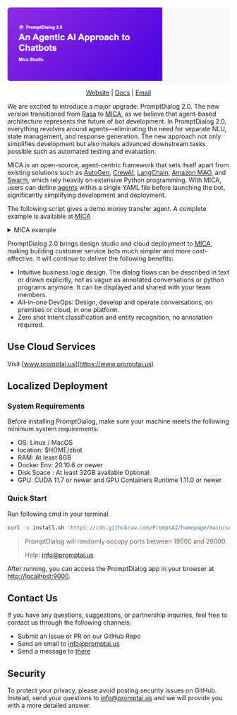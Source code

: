 <a target="_blank" rel="noopener noreferrer" href="https://www.promptai.us">
  <img src="./image/main.png" alt="https://www.promptai.us" style="max-width: 100%;">
</a>
<p align="center">
  <a href="https://www.promptai.us">Website</a> |
  <a href="https://doc.promptai.us">Docs</a> |
  <a href="mailto:info@promptai.us">Email</a>
</p>

We are excited to introduce a major upgrade: PromptDialog 2.0. The new version transitioned from [Rasa](https://github.com/RasaHQ/rasa) to [MICA](https://mica-labs.github.io/), as we believe that agent-based architecture represents the future of bot development. In PromptDialog 2.0, everything revolves around agents—eliminating the need for separate NLU, state management, and response generation. The new approach not only simplifies development but also makes advanced downstream tasks possible such as automated testing and evaluation.

MICA is an open-source, agent-centric framework that sets itself apart from existing solutions such as [AutoGen](https://github.com/microsoft/autogen), [CrewAI](https://github.com/crewAIInc/crewAI), [LangChain](https://github.com/langchain-ai/langchain), [Amazon MAO](https://github.com/awslabs/multi-agent-orchestrator), and [Swarm](https://github.com/openai/swarm), which rely heavily on extensive Python programming. With MICA, users can define [agents](https://mica-labs.github.io/docs/concepts/agent/) within a single YAML file before launching the bot, significantly simplifying development and deployment.

The following script gives a demo money transfer agent. A complete example is available at [MICA](https://github.com/Mica-labs/MICA/tree/main/examples/transfer_money)


<details>
  <summary>MICA example</summary>

```yaml
transfer_money:
  type: llm agent
  description: This is an agent for transfer money request.
  prompt: "You are a smart agent for handling transferring money request. When user ask for transferring money, it is necessary to sequentially collect the recipient's information and the transfer amount. Then, the function \"validate_account_funds\" should be called to check whether the account balance is sufficient to cover the transfer. If the balance is insufficient, it should return to the step of requesting the transfer amount. Finally, before proceeding with the transfer, confirm with the user whether the transfer should be made and then call \"submit_transaction\"."
  args:
    - recipient
    - amount_of_money
  uses:
    - validate_account_funds
    - submit_transaction

meta:
type: ensemble agent
description: You can select an agent to response user's question.
contain:
- transfer_money
fallback: default
steps:
- call: transfer_money
exit:
- policy: "After 5 seconds, give a closure prompt: Is there anything else I can help you with?  After another 30 seconds, then leave."

main:
steps:
- call: meta
```
</details>

PromptDialog 2.0 brings design studio and cloud deployment to [MICA](https://github.com/Mica-labs/MICA), making building customer service bots much simpler and more cost-effective. It will continue to deliver the following benefits:

* Intuitive business logic design. The dialog flows can be described in text or drawn explicitly, not as vague as annotated conversations or python programs anymore. It can be displayed and shared with your team members.
* All-in-one DevOps: Design, develop and operate conversations, on premises or cloud, in one platform.
* Zero shot intent classification and entity recognition, no annotation required.

## Use Cloud Services
Visit [www.promptai.us](https://www.promptai.us)

## Localized Deployment

### System Requirements
Before installing PromptDialog, make sure your machine meets the following minimum system requirements:
-  OS: Linux / MacOS
-  location: $HOME/zbot
-  RAM: At least 8GB
-  Docker Env: 20.10.6 or newer
-  Disk Space : At least 32GB available
Optional: 
-  GPU: CUDA 11.7 or newer and GPU Containers Runtime 1.11.0 or newer

### Quick Start
Run following cmd in your terminal.
```bash
curl -o install.sh 'https://cdn.githubraw.com/PromptAI/homepage/main/scripts/install_en.sh' && chmod +x install.sh && ./install.sh
```

> PromptDialog will randomly occupy ports between 19000 and 29000.
> 
> Help: [info@promptai.us](mailto:info@promptai.us)

After running, you can access the PromptDialog app in your browser at [http://localhost:9000](http://localhost:9000).

## Contact Us
If you have any questions, suggestions, or partnership inquiries, feel free to contact us through the following channels:
- Submit an Issue or PR on our GitHub Repo
- Send an email to info@promptai.us
- Send a message to [there](https://www.promptai.us/en/contact/)

## Security
To protect your privacy, please avoid posting security issues on GitHub. Instead, send your questions to info@promptai.us and we will provide you with a more detailed answer.
